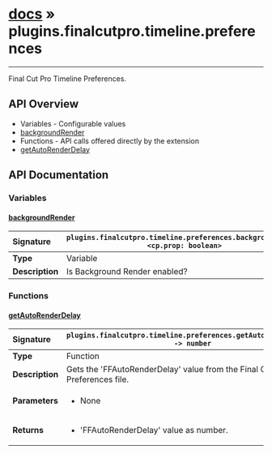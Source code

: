 # [docs](index.md) » plugins.finalcutpro.timeline.preferences
---

Final Cut Pro Timeline Preferences.

## API Overview
* Variables - Configurable values
 * [backgroundRender](#backgroundrender)
* Functions - API calls offered directly by the extension
 * [getAutoRenderDelay](#getautorenderdelay)

## API Documentation

### Variables

#### [backgroundRender](#backgroundrender)
| <span style="float: left;">**Signature**</span> | <span style="float: left;">`plugins.finalcutpro.timeline.preferences.backgroundRender <cp.prop: boolean>` </span>                                                          |
| -----------------------------------------------------|---------------------------------------------------------------------------------------------------------|
| **Type**                                             | Variable                                                                                         |
| **Description**                                      | Is Background Render enabled?                                                                                         |

### Functions

#### [getAutoRenderDelay](#getautorenderdelay)
| <span style="float: left;">**Signature**</span> | <span style="float: left;">`plugins.finalcutpro.timeline.preferences.getAutoRenderDelay() -> number` </span>                                                          |
| -----------------------------------------------------|---------------------------------------------------------------------------------------------------------|
| **Type**                                             | Function                                                                                         |
| **Description**                                      | Gets the 'FFAutoRenderDelay' value from the Final Cut Pro Preferences file.                                                                                         |
| **Parameters**                                       | <ul><li>None</li></ul>   |
| **Returns**                                          | <ul><li>'FFAutoRenderDelay' value as number.</li></ul>            |

